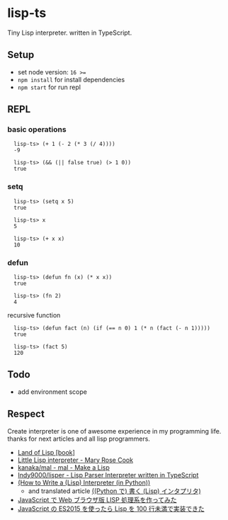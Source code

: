 # lisp-ts

Tiny Lisp interpreter. written in TypeScript.

## Setup

-   set node version: `16 >=`
-   `npm install` for install dependencies
-   `npm start` for run repl

## REPL

### basic operations

```Shell
  lisp-ts> (+ 1 (- 2 (* 3 (/ 4))))
  -9

  lisp-ts> (&& (|| false true) (> 1 0))
  true
```

### setq

```Shell
  lisp-ts> (setq x 5)
  true

  lisp-ts> x
  5

  lisp-ts> (+ x x)
  10
```

### defun

```Shell
  lisp-ts> (defun fn (x) (* x x))
  true

  lisp-ts> (fn 2)
  4
```

recursive function

```Shell
  lisp-ts> (defun fact (n) (if (== n 0) 1 (* n (fact (- n 1)))))
  true

  lisp-ts> (fact 5)
  120
```

## Todo

-   add environment scope

## Respect

Create interpreter is one of awesome experience in my programming life.  
thanks for next articles and all lisp programmers.

-   [Land of Lisp [book]](https://www.oreilly.com/library/view/land-of-lisp/9781593272814/)
-   [Little Lisp interpreter - Mary Rose Cook](https://maryrosecook.com/blog/post/little-lisp-interpreter)
-   [kanaka/mal - mal - Make a Lisp](https://github.com/kanaka/mal)
-   [Indy9000/lisper - Lisp Parser Interpreter written in TypeScript](https://github.com/Indy9000/lisper)
-   [(How to Write a (Lisp) Interpreter (in Python))](http://norvig.com/lispy.html)
    -   and translated article [((Python で) 書く (Lisp) インタプリタ)](http://www.aoky.net/articles/peter_norvig/lispy.htm)
-   [JavaScript で Web ブラウザ版 LISP 処理系を作ってみた](https://zenn.dev/ytaki0801/articles/042cfa374223b3a5c03c)
-   [JavaScript の ES2015 を使ったら Lisp を 100 行未満で実装できた](https://qiita.com/41semicolon/items/d59f00ebb70b14fdb4e3)
